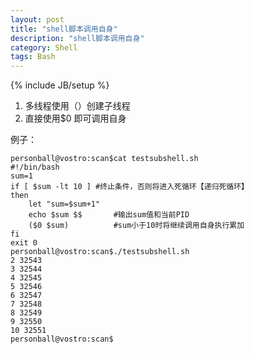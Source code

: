 ```yaml
---
layout: post
title: "shell脚本调用自身"
description: "shell脚本调用自身"
category: Shell
tags: Bash
---
```

{% include JB/setup %}

1. 多线程使用（）创建子线程
2. 直接使用$0 即可调用自身

例子：

	personball@vostro:scan$cat testsubshell.sh
	#!/bin/bash
	sum=1
	if [ $sum -lt 10 ] #终止条件，否则将进入死循环【递归死循环】
	then
	    let "sum=$sum+1"
	    echo $sum $$       #输出sum值和当前PID
	    ($0 $sum)          #sum小于10时将继续调用自身执行累加
	fi
	exit 0
	personball@vostro:scan$./testsubshell.sh
	2 32543
	3 32544
	4 32545
	5 32546
	6 32547
	7 32548
	8 32549
	9 32550
	10 32551
	personball@vostro:scan$
